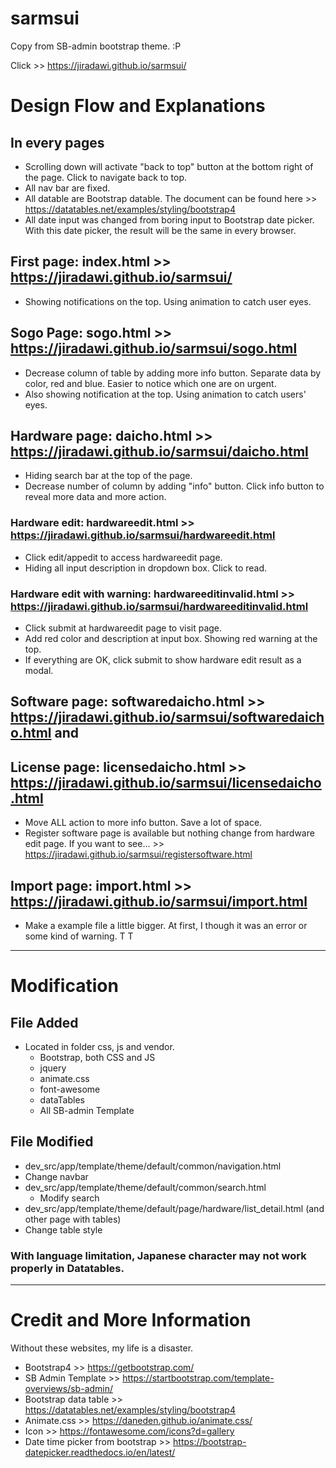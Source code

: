 # sarmsui
Copy from SB-admin bootstrap theme. :P

Click >> https://jiradawi.github.io/sarmsui/

# Design Flow and Explanations
## In every pages
- Scrolling down will activate "back to top" button at the bottom right of the page. Click to navigate back to top.
- All nav bar are fixed.
- All datable are Bootstrap datable. The document can be found here >> https://datatables.net/examples/styling/bootstrap4
- All date input was changed from boring input to Bootstrap date picker. With this date picker, the result will be the same in every browser.

## First page: index.html >> https://jiradawi.github.io/sarmsui/
- Showing notifications on the top. Using animation to catch user eyes.

## Sogo Page: sogo.html >> https://jiradawi.github.io/sarmsui/sogo.html
- Decrease column of table by adding more info button. Separate data by color, red and blue. Easier to notice which one are on urgent.
- Also showing notification at the top. Using animation to catch users' eyes.

## Hardware page: daicho.html >> https://jiradawi.github.io/sarmsui/daicho.html
- Hiding search bar at the top of the page.
- Decrease number of column by adding "info" button. Click info button to reveal more data and more action.
### Hardware edit: hardwareedit.html >> https://jiradawi.github.io/sarmsui/hardwareedit.html
- Click edit/appedit to access hardwareedit page.
- Hiding all input description in dropdown box. Click to read.
### Hardware edit with warning: hardwareeditinvalid.html >> https://jiradawi.github.io/sarmsui/hardwareeditinvalid.html
- Click submit at hardwareedit page to visit page.
- Add red color and description at input box. Showing red warning at the top.
- If everything are OK, click submit to show hardware edit result as a modal.

## Software page: softwaredaicho.html >> https://jiradawi.github.io/sarmsui/softwaredaicho.html and
## License page: licensedaicho.html >> https://jiradawi.github.io/sarmsui/licensedaicho.html
- Move ALL action to more info button. Save a lot of space.
- Register software page is available but nothing change from hardware edit page. If you want to see... >> https://jiradawi.github.io/sarmsui/registersoftware.html

## Import page: import.html >> https://jiradawi.github.io/sarmsui/import.html
- Make a example file a little bigger. At first, I though it was an error or some kind of warning. T T

*************************************************************
# Modification
## File Added
- Located in folder css, js and vendor.
  - Bootstrap, both CSS and JS
  - jquery
  - animate.css
  - font-awesome
  - dataTables
  - All SB-admin Template

## File Modified
-  dev_src/app/template/theme/default/common/navigation.html
  - Change navbar
- dev_src/app/template/theme/default/common/search.html
  - Modify search
- dev_src/app/template/theme/default/page/hardware/list_detail.html (and other page with tables)
 - Change table style


### With language limitation, Japanese character may not work properly in Datatables. 

*************************************************************
# Credit and More Information
Without these websites, my life is a disaster.
- Bootstrap4  >> https://getbootstrap.com/
- SB Admin Template >> https://startbootstrap.com/template-overviews/sb-admin/
- Bootstrap data table >> https://datatables.net/examples/styling/bootstrap4
- Animate.css >> https://daneden.github.io/animate.css/
- Icon >> https://fontawesome.com/icons?d=gallery
- Date time picker from bootstrap >> https://bootstrap-datepicker.readthedocs.io/en/latest/

